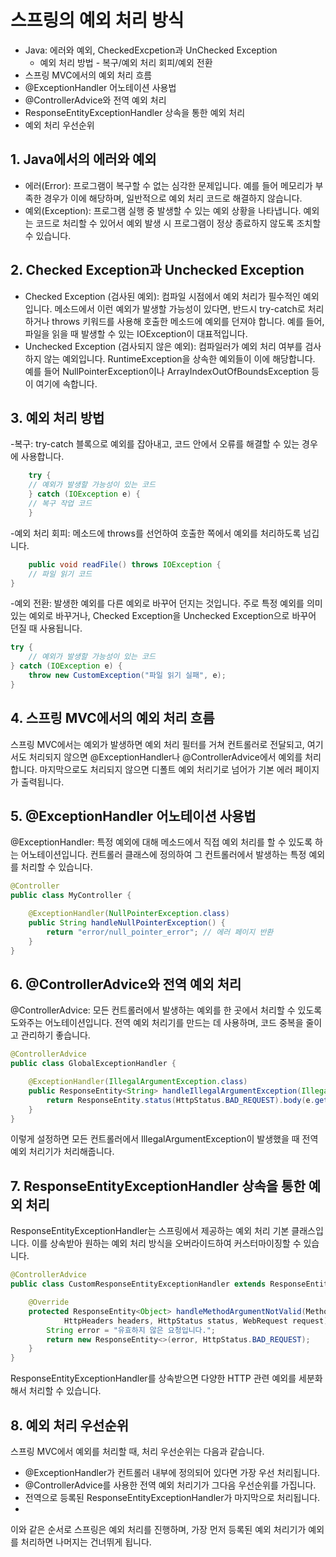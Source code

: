 # 스프링의 예외 처리 방식
- Java: 에러와 예외, CheckedExcpetion과 UnChecked Exception
    - 예외 처리 방법 - 복구/예외 처리 회피/예외 전환
- 스프링 MVC에서의 예외 처리 흐름
- @ExceptionHandler 어노테이션 사용법
- @ControllerAdvice와 전역 예외 처리
- ResponseEntityExceptionHandler 상속을 통한 예외 처리
- 예외 처리 우선순위


## 1. Java에서의 에러와 예외

- 에러(Error): 프로그램이 복구할 수 없는 심각한 문제입니다. 예를 들어 메모리가 부족한 경우가 이에 해당하며, 일반적으로 예외 처리 코드로 해결하지 않습니다.
- 예외(Exception): 프로그램 실행 중 발생할 수 있는 예외 상황을 나타냅니다. 예외는 코드로 처리할 수 있어서 예외 발생 시 프로그램이 정상 종료하지 않도록 조치할 수 있습니다.

## 2. Checked Exception과 Unchecked Exception

- Checked Exception (검사된 예외): 컴파일 시점에서 예외 처리가 필수적인 예외입니다. 메소드에서 이런 예외가 발생할 가능성이 있다면, 반드시 try-catch로 처리하거나 throws 키워드를 사용해 호출한 메소드에 예외를 던져야 합니다. 예를 들어, 파일을 읽을 때 발생할 수 있는 IOException이 대표적입니다.
- Unchecked Exception (검사되지 않은 예외): 컴파일러가 예외 처리 여부를 검사하지 않는 예외입니다. RuntimeException을 상속한 예외들이 이에 해당합니다. 예를 들어 NullPointerException이나 ArrayIndexOutOfBoundsException 등이 여기에 속합니다.


## 3. 예외 처리 방법
-복구: try-catch 블록으로 예외를 잡아내고, 코드 안에서 오류를 해결할 수 있는 경우에 사용합니다.

```java
    try {
    // 예외가 발생할 가능성이 있는 코드
    } catch (IOException e) {
    // 복구 작업 코드
    }
```

-예외 처리 회피: 메소드에 throws를 선언하여 호출한 쪽에서 예외를 처리하도록 넘깁니다.
``` java
    public void readFile() throws IOException {
    // 파일 읽기 코드
}
```
-예외 전환: 발생한 예외를 다른 예외로 바꾸어 던지는 것입니다. 주로 특정 예외를 의미 있는 예외로 바꾸거나, Checked Exception을 Unchecked Exception으로 바꾸어 던질 때 사용됩니다.
```java
try {
    // 예외가 발생할 가능성이 있는 코드
} catch (IOException e) {
    throw new CustomException("파일 읽기 실패", e);
}
```

## 4. 스프링 MVC에서의 예외 처리 흐름

스프링 MVC에서는 예외가 발생하면 예외 처리 필터를 거쳐 컨트롤러로 전달되고, 여기서도 처리되지 않으면 @ExceptionHandler나 @ControllerAdvice에서 예외를 처리합니다. 마지막으로도 처리되지 않으면 디폴트 예외 처리기로 넘어가 기본 에러 페이지가 출력됩니다.

## 5. @ExceptionHandler 어노테이션 사용법

@ExceptionHandler: 특정 예외에 대해 메소드에서 직접 예외 처리를 할 수 있도록 하는 어노테이션입니다. 컨트롤러 클래스에 정의하여 그 컨트롤러에서 발생하는 특정 예외를 처리할 수 있습니다.
```java
@Controller
public class MyController {

    @ExceptionHandler(NullPointerException.class)
    public String handleNullPointerException() {
        return "error/null_pointer_error"; // 에러 페이지 반환
    }
}
```

## 6. @ControllerAdvice와 전역 예외 처리

@ControllerAdvice: 모든 컨트롤러에서 발생하는 예외를 한 곳에서 처리할 수 있도록 도와주는 어노테이션입니다. 전역 예외 처리기를 만드는 데 사용하며, 코드 중복을 줄이고 관리하기 좋습니다.
```java
@ControllerAdvice
public class GlobalExceptionHandler {

    @ExceptionHandler(IllegalArgumentException.class)
    public ResponseEntity<String> handleIllegalArgumentException(IllegalArgumentException e) {
        return ResponseEntity.status(HttpStatus.BAD_REQUEST).body(e.getMessage());
    }
}
```
이렇게 설정하면 모든 컨트롤러에서 IllegalArgumentException이 발생했을 때 전역 예외 처리기가 처리해줍니다.

## 7. ResponseEntityExceptionHandler 상속을 통한 예외 처리

ResponseEntityExceptionHandler는 스프링에서 제공하는 예외 처리 기본 클래스입니다. 이를 상속받아 원하는 예외 처리 방식을 오버라이드하여 커스터마이징할 수 있습니다.

```java
@ControllerAdvice
public class CustomResponseEntityExceptionHandler extends ResponseEntityExceptionHandler {

    @Override
    protected ResponseEntity<Object> handleMethodArgumentNotValid(MethodArgumentNotValidException ex,
            HttpHeaders headers, HttpStatus status, WebRequest request) {
        String error = "유효하지 않은 요청입니다.";
        return new ResponseEntity<>(error, HttpStatus.BAD_REQUEST);
    }
}
```

ResponseEntityExceptionHandler를 상속받으면 다양한 HTTP 관련 예외를 세분화해서 처리할 수 있습니다.

## 8. 예외 처리 우선순위

스프링 MVC에서 예외를 처리할 때, 처리 우선순위는 다음과 같습니다.

- @ExceptionHandler가 컨트롤러 내부에 정의되어 있다면 가장 우선 처리됩니다.
- @ControllerAdvice를 사용한 전역 예외 처리기가 그다음 우선순위를 가집니다.
- 전역으로 등록된 ResponseEntityExceptionHandler가 마지막으로 처리됩니다.
- 
이와 같은 순서로 스프링은 예외 처리를 진행하며, 가장 먼저 등록된 예외 처리기가 예외를 처리하면 나머지는 건너뛰게 됩니다.








